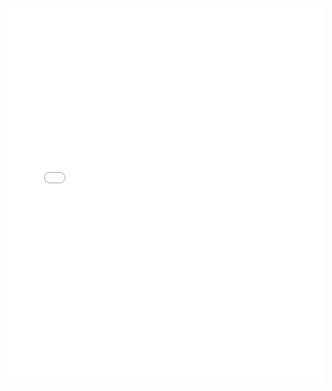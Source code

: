 <!-- # handwriting_analysis[Презентация.pdf](Презентация.pdf) -->
<embed src="Презентация.pdf" type="application/pdf" width="100%" height="600px" />
